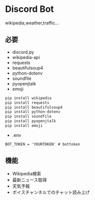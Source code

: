 # Discord Bot
wikipedia,weather,traffic...
## 必要
- discord.py
- wikipedia-api
- requests
- beautifulsoup4
- python-dotenv
- soundfile
- pyopenjtalk
- emoji

```bash
pip install wikipedia
pip install requests
pip install beautifulsoup4
pip install python-dotenv
pip install soundfile
pip install pyopenjtalk
pip install emoji
```
- .env
```.env
BOT_TOKEN = 'YOURTOKEN' # bottoken
```
## 機能
- Wikipedia検索
- 最新ニュース取得
- 天気予報
- ボイスチャンネルでのチャット読み上げ